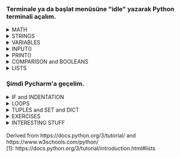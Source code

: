 ### Terminale ya da başlat menüsüne "idle" yazarak Python terminali açalım.

<details> <summary> MATH</summary>

- ADDITION & SUBTRACTION & MULTIPLICATION
     ```
     >>> 15 + 4
     19
     >>> 15 - 4
     11
     >>> 15 * 4
     60  
     >>> 3.2 + 2
     5.2   
     >>> 3.2 - 3.2 
     0.0
     >>> 3.2 * 5
     16.0
     ```
 
 - FLOAT DIVISION vs INTEGER DIVISION
     ```
     >>> 15 / 4
     3.75
     >>> 15 // 4
     3
     ```

- POWER & REMAINDER
     ```
     >>> 2 ** 3
     8
     >>>15 % 7
     1
     ```

- math LIBRARY
   ```
   >>> import math
   >>> math.floor(8.4)
   8
   >>> math.ceil(7.1)
   8
   >>> math.round(7.6)
   8
   >>> math.pi
   3.141592653589793
   >>> math.e
   2.718281828459045
   >>> math.inf
   inf
   >>> math.fabs(-5)
   5
   >>> math.sqrt(25)
   5.0
   >>> math.sin(math.pi/2)
   1.0
   >>> math.log(10)
   2.302585092994046
   >>> math.log(100,10)
   2.0
   >>> math.gcd(8,12)
   4
   >>> math.comb(5,2)
   10
   >>> math.pow(2,3)
   8.0
   ```
</details>

<details> <summary> STRINGS</summary>
  
 - CONCATENATION
   ```
   >>> "hello world"
   'hello world'
   >>> "hello" + " world"
   'hello world'
   >>> "hello" * 2 
   'hellohello'
   ```
 - ESCAPE CHARACTER 
   ```
   >>> "hello \"Ali\""
   'hello Ali'`
   >>> """hello
   world
   in
   multiple lines"""
   'hello\nworld\nin\nmultiple lines'
   ```
 - FORMATTING
   ```
   >>> "hello {}".format("world")
   'hello world'
   >>> "Hesap {} TL.".format("2")
   'Hesap 2 TL.'
   ```
 - INDEXING 
   ```
   >>> "helloo"[0]
   'h'
   >>> "helloo"[2]
   'l'
   >>> "helloo"[-1]
   'o'
   >>> "helloo"[1:3]
   'el'
   >>> "helloo"[:-2]
   'hell'
   >>> "helloo"[1:]
   'elloo'
   ```
- METHODS 
   ```
   >>> "hello world".upper()
   'HELLO WORLD'
   >>> "HELLO world".lower()
   'hello world'
   >>> "hello world".title()
   'Hello World'
   >>> "hello world".find("lo")
   3
   >>> "hello world".count("o")
   2
   >>> "hellO world".islower()
   False
   >>> "hello world".replace("hello","byebye")
   `'byebye world'
   ```
</details>

<details> <summary> VARIABLES</summary>

  - DECLARATION
    ```
    >>> x = 5
    >>> y = 4.3
    >>> z = "hello"
    >>> Y = 8
    >>> a, b = 5, 6
    >>> a, b = b, a+b
    ```
  - TYPE()
    ```
    >>> type(x)`<br/> `'<class 'int'>'
    >>> type(y)`<br/> `'<class 'float'>'
    >>> type(z)`<br/> `'<class 'str'>'
    >>> type(Y)`<br/> `'<class 'int'>'
    >>> type(True)`<br/> `'<class 'bool'>'
    >>> type(False)`<br/> `'<class 'bool'>'
    ```
  - CASTING
    ```
    >>> int(2.6)
    2
    >>> float(2)
    2.0
    >>> str(2.6)
    '2.6'
    >>> str(2)
    '2'
    >>> int(False)
    0
    >>> bool(2)
    True
    >>> int(y)
    4
    ```
</details>

<details> <summary>  INPUT()</summary>

 - `>>> input()`<br/> `2` <br/> `'2'`
 - `>>> int(input())`<br/> `2` <br/> `2`
 - `>>> float(input("Please enter a number"))`<br/> `Please enter a number3.14` <br/> `3.14`
</details>

<details> <summary>  PRINT()</summary>
  
  - `>>> print()`<br/> ` `
  - `>>> print(5)`<br/> `5`
  - `>>> print(3+7.2)`<br/> `10.2`
  - `>>> print("hello")`<br/> `'hello`
  - `>>> print("hello" + " world")`<br/> `'hello world'`
  - `>>> print(x)`<br/> `5`
  - `>>> print(x * y)`<br/> `21.5`
  - `>>> print(x, y, "hello")`<br/> `5 8 hello`
  - `>>> print(x, y, "hello", sep="xx")`<br/> `5xx8xxhello`

</details>

<details> <summary> COMPARISON and BOOLEANS </summary>
  
  - ```
    >>> 9 > 2
    True
    ```
  - ```
    >>> 9 >= 9.0
    True
    ```
  - ```
    >>> 9 < 2
    False
    ```
  - ```
    >>> 9 <= 2
    False
    ```
  - ```
    >>> 9 == 2
    False
    ```
  - ```
    >>> 9 != 9.0
    False
    ```
  - ```
    >>> 3*5 == 15
    True
    ```
  
</details>

<details> <summary> LISTS  </summary>
  <br> "Python knows a number of compound data types, used to group together other values. The most versatile is the list, which can be written as a list of comma-separated values (items) between square brackets. Lists might contain items of different types, but usually the items all have the same type."[1]
  
  <br> **This part is completely taken from https://docs.python.org/3/tutorial/introduction.html#lists**<br>
  
  ```
  >>> squares = [1, 4, 9, 16, 25]
  >>> squares
  [1, 4, 9, 16, 25]
  ```
  
  ```
  >>> squares[0]  # indexing returns the item
  1
  >>> squares[-1]
  25
  >>> squares[-3:]  # slicing returns a new list
  [9, 16, 25]
  >>> squares[:]
  [1, 4, 9, 16, 25]
  ```
  
  ```
  >>> squares + [36, 49, 64, 81, 100]
  [1, 4, 9, 16, 25, 36, 49, 64, 81, 100]
  ```
  
  ```
  >>> cubes = [1, 8, 27, 65, 125]  # something's wrong here
  >>> 4 ** 3  # the cube of 4 is 64, not 65!
  64
  >>> cubes[3] = 64  # replace the wrong value 
  >>> cubes
  [1, 8, 27, 64, 125]
  ```
  
  ```
  >>> cubes.append(216)  # add the cube of 6
  >>> cubes.append(7 ** 3)  # and the cube of 7
  >>> cubes
  [1, 8, 27, 64, 125, 216, 343]
  ```
  
  ```
  >>> letters = ['a', 'b', 'c', 'd', 'e', 'f', 'g']
  >>> letters
  ['a', 'b', 'c', 'd', 'e', 'f', 'g']
  >>> # replace some values
  >>> letters[2:5] = ['C', 'D', 'E']
  >>> letters
  ['a', 'b', 'C', 'D', 'E', 'f', 'g']
  >>> # now remove them
  >>> letters[2:5] = []
  >>> letters
  ['a', 'b', 'f', 'g']
  >>> # clear the list by replacing all the elements with an empty list
  >>> letters[:] = []
  >>> letters
  []
  ```
  
  ```
  >>> letters = ['a', 'b', 'c', 'd']
  >>> len(letters)
  4 
  ```
  
  ```
  >>> a = ['a', 'b', 'c']
  >>> n = [1, 2, 3]
  >>> x = [a, n]
  >>> x
  [['a', 'b', 'c'], [1, 2, 3]]
  >>> x[0]
  ['a', 'b', 'c']
  >>> x[0][1]
  'b'
  ```
</details>

### Şimdi Pycharm'a geçelim.

<details> <summary> IF and INDENTATION </summary>
    
  There can be zero or more elif parts, and the else part is optional. The keyword ‘elif’ is short for ‘else if’.
  
  ```python
  num = int(input("Enter a number:\n"))
  if num < 0:
    print("You entered a negative number")
  elif num == 0:
    print("You entered zero")
  else:
    print("You entered a positive number")
  ```
  ```python
  num = int(input("Enter a number:\n"))
  if num >= 85:
    print(5)
  elif num >= 70:
    print(4)
  elif num >= 60:
    print(3)
  elif num >= 50:
    print(2)
  else:
    print(1)
  ```
  ```python
  num1 = int(input("Enter a number:\n"))
  num2 = int(input("Enter anoher number:\n"))
  if num1 == num2:
    print("you entered equal numbers")
  else:
    if num1 > num2:
        print("first number was greater")
    else:
        print("second number was greater")
  ```
</details>
  
<details> <summary> LOOPS</summary>
    <br>
  In computer science, a loop is a programming structure that repeats a sequence of instructions until a specific condition is met. 
    
  - ### WHILE LOOP
    <br> The while statement is used for repeated execution as long as an expression is true:
    ```python
    i = 1
    while i < 6:
      print(i)
      i += 1
    ```
    ```python
    import time

    timer = 10
    while timer != 0:
        print(f"bomb will explode in {timer}")
        timer = timer - 1
        time.sleep(1) # sleep 1 seconds
    print("BOOOOM!!")
    ```
    ```python
    num = int(input("Enter numbers to add or type 0 to exit: "))
    sum = num
    while num != 0:
        num = int(input(f"Sum is {sum}. Enter another number or type 0 to exit: "))
        sum += num
    print(f"Sum is: {sum}")
    ```
    ```python
    text = input("Type something and I'll find the number of words in it!\n")
    index = 0
    number_of_words = 0
    while index < len(text):
        if text[index] == " ":
            number_of_words += 1
        index += 1
    print(f"There are {number_of_words + 1} words in \"{text}\".")
    ```

  - ### FOR LOOP
  
  - ##### CONTINUE
  - ##### BREAK
  - ##### RANGE()
</details>


<details> <summary> TUPLES and SET and DICT </summary>
  
  
  
</details>

<details> <summary> EXERCISES </summary>
  
  * find factorial <br/> 
    ```python
    number = int(input("Enter a number!\n"))
    ## edge cases are important
    if number < 0:  # number is negative
        print("Number must be positive!")
    elif number == 0 or number == 1:    # number is 0 or 1
        print(number)
    else: # number is positive
        factorial = 1
        for i in range(1, number + 1):  # multiply every number starting from 1 to "number"
            factorial = factorial * i
    print(factorial)
    ```
  * check armstrong number<br/> 
    ```python
    #armstong number: A number that is equal to the sum of cubes of its digits.
    number = int(input("Enter a number!\n"))
    sum = 0                   # we are gonna add the cubes of digits to this variable
    temp = number             # temporary variable to play with so that we wont forget the value of "number"
    while temp > 0 :          # while temp is greater than 0, do these
        digit = temp % 10     # last digit of the variable
        sum = sum + digit**3  # add cube of the digit to cumulative sum
        temp = temp // 10

    if sum == number:
        print("Yes, {} is an Armstrong number!".format(number))
    else:
        print("No, {} is not an Armstrong number".format(number))
    ```
  * print fibonacci<br/> 
    ```python
    number = int(input("Enter a number!\n"))

    if number <= 0:                         # dont forget to check edge cases
        print("Enter positive numbers")
    elif number == 1:
        print(1)
    else:
        n1, n2 = 0,1
        for i in range(number):
            # n1, n2 = n2, n1 + n2
            # or
            temp = n2     # a temporary variable to hold n2. so, we wont forget n2.
            n2 = n1+n2
            n1 = temp
    print("{}th fibonacci number is {}".format(number,n2))
    ```
  * check prime <br/> 
    ```python
    import math

    number = int(input("Enter a number!\n"))
    if number > 0 :
        hasDivisor = False
        for i in range(2,math.ceil(math.sqrt(number))):
        if number % i == 0:
            hasDivisor = True
            break
    if hasDivisor:
        print("{} is not prime!".format(number))
    else:
        print("{} is prime!".format(number))
    ```
  * check palindrome<br/> 
    ```python
    input = input("Enter a text!\n")
    text = input.replace(" ","")                      # remove whitespaces
    isPalindrome = True
    for i in range(len(text)//2):                     # loop until half of the string
        if text[i] != text[len(text)-1-i]:            # if nth from the beginning and nth from the ending
            isPalindrome = False                      # characters does not match, finish
            break
    if not isPalindrome:
        print("{} is not palindrome.".format(input))
    else:
        print("{} is palindrome.".format(input))
    ```
  * reverse number<br/> 
    ```python
    number = int(input("Enter a number!\n"))
    remainder, reverse, temp = 0, 0, number
    while temp > 0:
        remainder = temp % 10
        reverse = reverse*10 + remainder
        temp = temp // 10
    print("reverse of {} is {}".format(number,reverse))
    ### think it like that:
    ### remai   rever       temp
    ### 0       0           423
    ### 3       0*10+3=3    42
    ### 2       3*10+2=32   4
    ### 4       32*10+4=324 0
    ```
  * decimal to binary<br/> 
    ```python
    number = int(input("Enter a number!\n"))
    temp = number
    result = ""
    while temp > 0:
        result = str(temp % 2) + result  ## append remainder to the left
        temp = temp // 2                 ## divide number by two
    print("Binary representation of {} is {}".format(number,result))
    ```
  * bubble sort<br/> 
    ```python
    
    ```
  * binary search<br/> 
    ```python
    
    ```
  * find prime factor<br/> 
    ```python
 
    ```
  
</details>

<details> <summary> INTERESTING STUFF </summary>
   
  * url shortener <br/> 
    ```python
    import pyshorteners

    def shortener(link):
        shortener_object = pyshorteners.Shortener()
        short_link = shortener_object.tinyurl.short(link)
        return short_link

    link = input("Enter url: ")
    short = shortener(link)
    print(short)
    ```
  * youtube video downloader <br/> 
    ` `
  * convert video to audio <br/> 
    ` `
  * fetch instagram profile details <br/> 
    ```python
    from instagramy import InstagramUser
    SESSION_ID=""
    user = InstagramUser("lanadelrey",sessionid=SESSION_ID)
    # print(user.user_data)
    # print(user.posts)
    #### Sort users post with respect to likes and print out likes, comments, url.
    sortedposts = sorted(user.posts, key=lambda item: item[0], reverse=True)
    for post in sortedposts:
        print(post[0], post[2], post[7], sep=", ")
    print(user.biography)
    print(user.no_of_mutual_follower)
    print(user.other_info)
    print(user.connected_fb_page)
    print(user.number_of_followers)
    print(user.profile_picture_url)
    ```
  * number guessing <br/> 
    ` `
  * rock paper scissors <br/>
    ` `
  * website blocker<br/> 
    ` `
  * pdf merge <br/> 
    ` `
  * random password generator <br/> 
    ` `
</details>
<br>
Derived from  https://docs.python.org/3/tutorial/ and  https://www.w3schools.com/python/
<br>
[1]: https://docs.python.org/3/tutorial/introduction.html#lists
<br>
